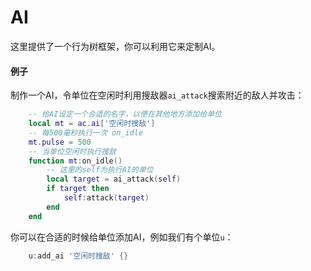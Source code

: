# AI
这里提供了一个行为树框架，你可以利用它来定制AI。

#### 例子
制作一个AI，令单位在空闲时利用搜敌器`ai_attack`搜索附近的敌人并攻击：

```lua
    -- 给AI设定一个合适的名字，以便在其他地方添加给单位
    local mt = ac.ai['空闲时搜敌']
    -- 每500毫秒执行一次 on_idle
    mt.pulse = 500
    -- 当单位空闲时执行搜敌
    function mt:on_idle()
        -- 这里的self为执行AI的单位
        local target = ai_attack(self)
        if target then
            self:attack(target)
        end
    end
```

你可以在合适的时候给单位添加AI，例如我们有个单位`u`：

```lua
    u:add_ai '空闲时搜敌' {}
```
